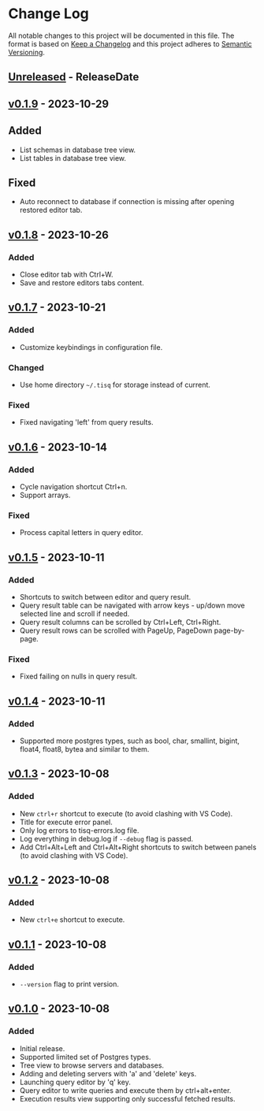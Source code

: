 # Change Log

All notable changes to this project will be documented in this file.
The format is based on [Keep a Changelog](http://keepachangelog.com/)
and this project adheres to [Semantic Versioning](http://semver.org/).

<!-- next-header -->

## [Unreleased] - ReleaseDate

## [v0.1.9] - 2023-10-29

## Added

- List schemas in database tree view.
- List tables in database tree view.

## Fixed

- Auto reconnect to database if connection is missing after opening restored editor tab.

## [v0.1.8] - 2023-10-26

### Added

- Close editor tab with Ctrl+W.
- Save and restore editors tabs content.

## [v0.1.7] - 2023-10-21

### Added

- Customize keybindings in configuration file.

### Changed

- Use home directory `~/.tisq` for storage instead of current.

### Fixed

- Fixed navigating 'left' from query results.

## [v0.1.6] - 2023-10-14

### Added

- Cycle navigation shortcut Ctrl+n.
- Support arrays.

### Fixed

- Process capital letters in query editor.

## [v0.1.5] - 2023-10-11

### Added

- Shortcuts to switch between editor and query result.
- Query result table can be navigated with arrow keys - up/down move selected line and scroll if needed.
- Query result columns can be scrolled by Ctrl+Left, Ctrl+Right.
- Query result rows can be scrolled with PageUp, PageDown page-by-page.

### Fixed

- Fixed failing on nulls in query result.

## [v0.1.4] - 2023-10-11

### Added

- Supported more postgres types, such as bool, char, smallint, bigint, float4, float8, bytea and similar to them.

## [v0.1.3] - 2023-10-08

### Added

- New `ctrl+r` shortcut to execute (to avoid clashing with VS Code).
- Title for execute error panel.
- Only log errors to tisq-errors.log file.
- Log everything in debug.log if `--debug` flag is passed.
- Add Ctrl+Alt+Left and Ctrl+Alt+Right shortcuts to switch between panels (to avoid clashing with VS Code).

## [v0.1.2] - 2023-10-08

### Added

- New `ctrl+e` shortcut to execute.

## [v0.1.1] - 2023-10-08

### Added

- `--version` flag to print version.

## [v0.1.0] - 2023-10-08

### Added

- Initial release.
- Supported limited set of Postgres types.
- Tree view to browse servers and databases.
- Adding and deleting servers with 'a' and 'delete' keys.
- Launching query editor by 'q' key.
- Query editor to write queries and execute them by ctrl+alt+enter.
- Execution results view supporting only successful fetched results.

<!-- next-url -->
[Unreleased]: https://github.com/strowk/tisq/compare/v0.1.9...HEAD
[v0.1.9]: https://github.com/strowk/tisq/compare/v0.1.8...v0.1.9
[v0.1.8]: https://github.com/strowk/tisq/compare/v0.1.7...v0.1.8
[v0.1.7]: https://github.com/strowk/tisq/compare/v0.1.6...v0.1.7
[v0.1.6]: https://github.com/strowk/tisq/compare/v0.1.5...v0.1.6
[v0.1.5]: https://github.com/strowk/tisq/compare/v0.1.4...v0.1.5
[v0.1.4]: https://github.com/strowk/tisq/compare/v0.1.3...v0.1.4
[v0.1.3]: https://github.com/strowk/tisq/compare/v0.1.2...v0.1.3
[v0.1.2]: https://github.com/strowk/tisq/compare/v0.1.1...v0.1.2
[v0.1.1]: https://github.com/strowk/tisq/compare/v0.1.0...v0.1.1
[v0.1.0]: https://github.com/strowk/tisq/releases/tag/v0.1.0
